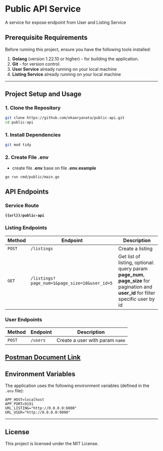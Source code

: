 # Public API Service

A service for expose endpoint from User and Listing Service

## Prerequisite Requirements

Before running this project, ensure you have the following tools installed:

1. **Golang** (version 1.22.10 or higher) - for building the application.
2. **Git** - for version control.
3. **User Service** already running on your local machine
4. **Listing Service** already running on your local machine

---

## Project Setup and Usage

### 1. Clone the Repository

```bash
git clone https://github.com/okaaryanata/public-api.git
cd public-api
```

### 1. Install Dependencies

```bash
git mod tidy
```

### 2. Create File .env

- create file **.env** base on file **.env.example**

```
go run cmd/public/main.go
```

## API Endpoints

### Service Route

**`{{url}}/public-api`**

### Listing Endpoints

| Method | Endpoint                                      | Description                                                                                                                          |
| ------ | --------------------------------------------- | ------------------------------------------------------------------------------------------------------------------------------------ |
| `POST` | `/listings`                                   | Create a listing                                                                                                                     |
| `GET`  | `/listings?page_num=1&page_size=10&user_id=5` | Get list of listing, optional: query param **page_num**, **page_size** for pagination and **user_id** for filter specific user by id |

### User Endpoints

| Method | Endpoint | Description                     |
| ------ | -------- | ------------------------------- |
| `POST` | `/users` | Create a user with param `name` |

## [Postman Document Link](https://documenter.getpostman.com/view/7748154/2sAYX3r3Yb#f46501c5-9d5f-45bf-adab-ed78e87e720a)

## Environment Variables

The application uses the following environment variables (defined in the `.env` file):

```plaintext
APP_HOST=localhost
APP_PORT=9191
URL_LISTING="http://0.0.0.0:6000"
URL_USER="http://0.0.0.0:9090"
```

---

## License

This project is licensed under the MIT License.
